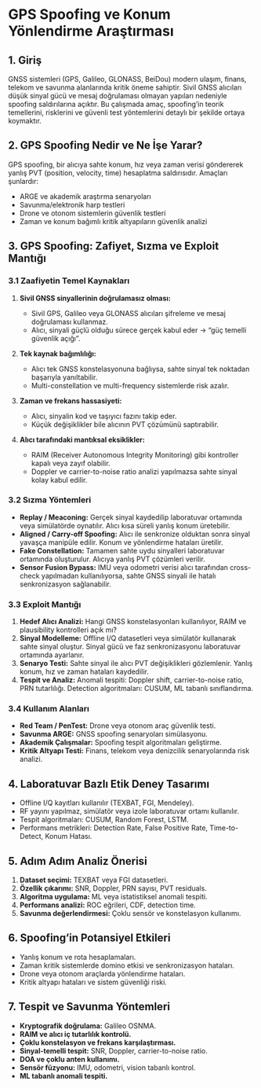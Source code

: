 # GPS Spoofing ve Konum Yönlendirme Araştırması
## 1. Giriş
GNSS sistemleri (GPS, Galileo, GLONASS, BeiDou) modern ulaşım, finans, telekom ve savunma alanlarında kritik öneme sahiptir. Sivil GNSS alıcıları düşük sinyal gücü ve mesaj doğrulaması olmayan yapıları nedeniyle spoofing saldırılarına açıktır. Bu çalışmada amaç, spoofing’in teorik temellerini, risklerini ve güvenli test yöntemlerini detaylı bir şekilde ortaya koymaktır.

## 2. GPS Spoofing Nedir ve Ne İşe Yarar?
GPS spoofing, bir alıcıya sahte konum, hız veya zaman verisi göndererek yanlış PVT (position, velocity, time) hesaplatma saldırısıdır. Amaçları şunlardır:
- ARGE ve akademik araştırma senaryoları
- Savunma/elektronik harp testleri
- Drone ve otonom sistemlerin güvenlik testleri
- Zaman ve konum bağımlı kritik altyapıların güvenlik analizi

## 3. GPS Spoofing: Zafiyet, Sızma ve Exploit Mantığı

### 3.1 Zaafiyetin Temel Kaynakları
1. **Sivil GNSS sinyallerinin doğrulamasız olması:**
   - Sivil GPS, Galileo veya GLONASS alıcıları şifreleme ve mesaj doğrulaması kullanmaz.
   - Alıcı, sinyali güçlü olduğu sürece gerçek kabul eder → “güç temelli güvenlik açığı”.

2. **Tek kaynak bağımlılığı:**
   - Alıcı tek GNSS konstelasyonuna bağlıysa, sahte sinyal tek noktadan başarıyla yanıltabilir.
   - Multi-constellation ve multi-frequency sistemlerde risk azalır.

3. **Zaman ve frekans hassasiyeti:**
   - Alıcı, sinyalin kod ve taşıyıcı fazını takip eder.
   - Küçük değişiklikler bile alıcının PVT çözümünü saptırabilir.

4. **Alıcı tarafındaki mantıksal eksiklikler:**
   - RAIM (Receiver Autonomous Integrity Monitoring) gibi kontroller kapalı veya zayıf olabilir.
   - Doppler ve carrier-to-noise ratio analizi yapılmazsa sahte sinyal kolay kabul edilir.

### 3.2 Sızma Yöntemleri
- **Replay / Meaconing:** Gerçek sinyal kaydedilip laboratuvar ortamında veya simülatörde oynatılır. Alıcı kısa süreli yanlış konum üretebilir.
- **Aligned / Carry-off Spoofing:** Alıcı ile senkronize olduktan sonra sinyal yavaşça manipüle edilir. Konum ve yönlendirme hataları üretilir.
- **Fake Constellation:** Tamamen sahte uydu sinyalleri laboratuvar ortamında oluşturulur. Alıcıya yanlış PVT çözümleri verilir.
- **Sensor Fusion Bypass:** IMU veya odometri verisi alıcı tarafından cross-check yapılmadan kullanılıyorsa, sahte GNSS sinyali ile hatalı senkronizasyon sağlanabilir.

### 3.3 Exploit Mantığı
1. **Hedef Alıcı Analizi:** Hangi GNSS konstelasyonları kullanılıyor, RAIM ve plausibility kontrolleri açık mı?
2. **Sinyal Modelleme:** Offline I/Q datasetleri veya simülatör kullanarak sahte sinyal oluştur. Sinyal gücü ve faz senkronizasyonu laboratuvar ortamında ayarlanır.
3. **Senaryo Testi:** Sahte sinyal ile alıcı PVT değişiklikleri gözlemlenir. Yanlış konum, hız ve zaman hataları kaydedilir.
4. **Tespit ve Analiz:** Anomali tespiti: Doppler shift, carrier-to-noise ratio, PRN tutarlılığı. Detection algoritmaları: CUSUM, ML tabanlı sınıflandırma.

### 3.4 Kullanım Alanları
- **Red Team / PenTest:** Drone veya otonom araç güvenlik testi.
- **Savunma ARGE:** GNSS spoofing senaryoları simülasyonu.
- **Akademik Çalışmalar:** Spoofing tespit algoritmaları geliştirme.
- **Kritik Altyapı Testi:** Finans, telekom veya denizcilik senaryolarında risk analizi.

## 4. Laboratuvar Bazlı Etik Deney Tasarımı
- Offline I/Q kayıtları kullanılır (TEXBAT, FGI, Mendeley).
- RF yayını yapılmaz, simülatör veya izole laboratuvar ortamı kullanılır.
- Tespit algoritmaları: CUSUM, Random Forest, LSTM.
- Performans metrikleri: Detection Rate, False Positive Rate, Time-to-Detect, Konum Hatası.

## 5. Adım Adım Analiz Önerisi
1. **Dataset seçimi:** TEXBAT veya FGI datasetleri.
2. **Özellik çıkarımı:** SNR, Doppler, PRN sayısı, PVT residuals.
3. **Algoritma uygulama:** ML veya istatistiksel anomali tespiti.
4. **Performans analizi:** ROC eğrileri, CDF, detection time.
5. **Savunma değerlendirmesi:** Çoklu sensör ve konstelasyon kullanımı.

## 6. Spoofing’in Potansiyel Etkileri
- Yanlış konum ve rota hesaplamaları.
- Zaman kritik sistemlerde domino etkisi ve senkronizasyon hataları.
- Drone veya otonom araçlarda yönlendirme hataları.
- Kritik altyapı hataları ve sistem güvenliği riski.

## 7. Tespit ve Savunma Yöntemleri
- **Kryptografik doğrulama:** Galileo OSNMA.
- **RAIM ve alıcı iç tutarlılık kontrolü.**
- **Çoklu konstelasyon ve frekans karşılaştırması.**
- **Sinyal-temelli tespit:** SNR, Doppler, carrier-to-noise ratio.
- **DOA ve çoklu anten kullanımı.**
- **Sensör füzyonu:** IMU, odometri, vision tabanlı kontrol.
- **ML tabanlı anomali tespiti.**
